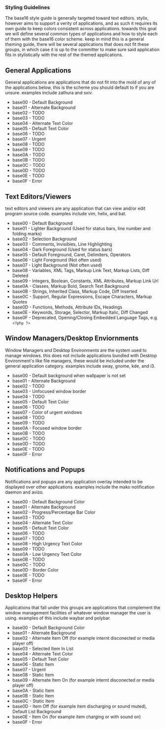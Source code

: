 ### Styling Guidelines
The base16 style guide is generally targeted toward text editors. stylix, however aims to support a verity of applications, and as such it requires its own guide to keep colors consistent across applications. 
towards this goal we will define several common types of applications and how to style each of them with the base16 color scheme. keep in mind this is a general theming guide, there will be several applications that does not fit these groups, in which case it is up to the committer to make sure said application fits in stylistically with the rest of the themed applications.

## General Applications
General applications are applications that do not fit into the mold of any of the applications below,
this is the scheme you should default to if you are unsure. examples include zathura and sxiv.

- base00 - Default Background
- base01 - Alternate Background
- base02 - TODO
- base03 - TODO
- base04 - Alternate Text Color
- base05 - Default Text Color
- base06 - TODO
- base07 - Urgent
- base08 - TODO
- base09 - TODO
- base0A - TODO
- base0B - TODO
- base0C - TODO
- base0D - TODO
- base0E - TODO
- base0F - Error

## Text Editors/Viewers
text editors and viewers are any application that can view and/or edit program source code. examples include vim, helix, and bat.

- base00 - Default Background
- base01 - Lighter Background (Used for status bars, line number and folding marks)
- base02 - Selection Background
- base03 - Comments, Invisibles, Line Highlighting
- base04 - Dark Foreground (Used for status bars)
- base05 - Default Foreground, Caret, Delimiters, Operators
- base06 - Light Foreground (Not often used)
- base07 - Light Background (Not often used)
- base08 - Variables, XML Tags, Markup Link Text, Markup Lists, Diff Deleted
- base09 - Integers, Boolean, Constants, XML Attributes, Markup Link Url
- base0A - Classes, Markup Bold, Search Text Background
- base0B - Strings, Inherited Class, Markup Code, Diff Inserted
- base0C - Support, Regular Expressions, Escape Characters, Markup Quotes
- base0D - Functions, Methods, Attribute IDs, Headings
- base0E - Keywords, Storage, Selector, Markup Italic, Diff Changed
- base0F - Deprecated, Opening/Closing Embedded Language Tags, e.g. `<?php ?>`

## Window Managers/Desktop Enviornments
Window Managers and Desktop Environments are the system used to manage windows. this does not include applications bundled with Desktop Environment's like file managers, these would be included under the general application category. examples include sway, gnome, kde, and i3.

- base00 - Default background when wallpaper is not set
- base01 - Alternate Background
- base02 - TODO
- base03 - Unfocused window border
- base04 - TODO
- base05 - Default Text Color
- base06 - TODO
- base07 - Color of urgent windows
- base08 - TODO
- base09 - TODO
- base0A - Focused window border
- base0B - TODO
- base0C - TODO
- base0D - TODO
- base0E - TODO
- base0F - Error


## Notifications and Popups
Notifications and popups are any application overlay intended to be displayed over other applications. examples include the mako notification daemon and avizo.

- base00 - Default Background Color
- base01 - Alternate Background
- base02 - Progress/Percentage Bar Color
- base03 - TODO
- base04 - Alternate Text Color
- base05 - Default Text Color
- base06 - TODO
- base07 - TODO
- base08 - High Urgency Text Color
- base09 - TODO
- base0A - Low Urgency Text Color
- base0B - TODO
- base0C - TODO
- base0D - Border Color
- base0E - TODO
- base0F - Error

## Desktop Helpers
Applications that fall under this groups are applications that complement the window management facilities of whatever window manager the user is using. examples of this include waybar and polybar.

- base00 - Default Background Color
- base01 - Alternate Background
- base02 - Alternate Item Off (for example internt disconected or media player off)
- base03 - Selected Item In List
- base04 - Alternate Text Color
- base05 - Default Text Color
- base06 - Static Item
- base07 - Urgent
- base08 - Static Item
- base09 - Alternate Item On (for example internt disconected or media player off)
- base0A - Static Item
- base0B - Static Item
- base0C - Static Item
- base0D - Item Off (for example item discharging or sound muted), Default List Background
- base0E - Item On (for example item charging or with sound on)
- base0F - Error

